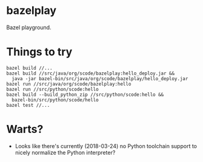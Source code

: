 # bazelplay

Bazel playground.

# Things to try

```
bazel build //...
bazel build //src/java/org/scode/bazelplay:hello_deploy.jar &&
  java -jar bazel-bin/src/java/org/scode/bazelplay/hello_deploy.jar
bazel run //src/java/org/scode/bazelplay:hello
bazel run //src/python/scode:hello
bazel build --build_python_zip //src/python/scode:hello &&
  bazel-bin/src/python/scode/hello
bazel test //...
```

# Warts?

* Looks like there's currently (2018-03-24) no Python toolchain
  support to nicely normalize the Python interpreter?
